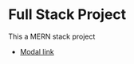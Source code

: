 # Full Stack Project

This  a MERN stack project
- [Modal link](https://app.eraser.io/workspace/YtPqZ1VogxGy1jzIDkzj)